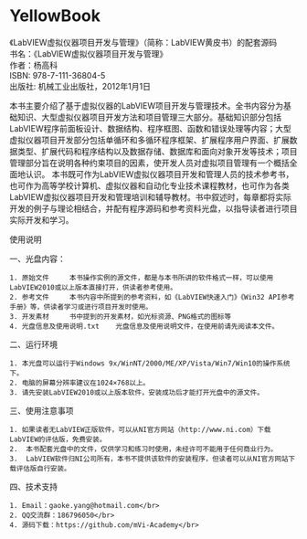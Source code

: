# YellowBook
《LabVIEW虚拟仪器项目开发与管理》（简称：LabVIEW黄皮书）的配套源码</br>
书名：《LabVIEW虚拟仪器项目开发与管理》</br>
作者：杨高科</br>
ISBN: 978-7-111-36804-5</br>
出版社: 机械工业出版社，2012年1月1日

本书主要介绍了基于虚拟仪器的LabVIEW项目开发与管理技术。全书内容分为基础知识、大型虚拟仪器项目开发方法和项目管理三大部分。基础知识部分包括LabVIEW程序前面板设计、数据结构、程序框图、函数和错误处理等内容；大型虚拟仪器项目开发部分包括单循环和多循环程序框架、扩展程序用户界面、扩展数据类型、扩展代码和程序结构以及数据存储、数据库和面向对象开发等技术；项目管理部分旨在说明各种约束项目的因素，使开发人员对虚拟项目管理有一个概括全面地认识。
本书既可作为LabVIEW虚拟仪器项目开发和管理人员的技术参考书，也可作为高等学校计算机、虚拟仪器和自动化专业技术课程教材，也可作为各类LabVIEW虚拟仪器项目开发和管理培训和辅导教材。书中叙述时，每章都将实际开发的例子与理论相结合，并配有程序源码和参考资料光盘，以指导读者进行项目实际开发和学习。

使用说明

一、光盘内容：


    1. 原始文件     本书操作实例的源文件，都是与本书所讲的软件格式一样，可以使用LabVIEW2010或以上版本直接打开，供读者参考使用。
    2. 参考文件     本书内容中所提到的参考资料，如《LabVIEW快速入门》《Win32 API参考手册》等，供读者学习或进行项目开发时使用。
    3. 开发素材     书中提到的开发素材，如光标资源、PNG格式的图标等
    4. 光盘信息及使用说明.txt    光盘信息及使用说明文件，在使用前请先阅读本文件。


二、运行环境

   
    1. 本光盘可以运行于Windows 9x/WinNT/2000/ME/XP/Vista/Win7/Win10的操作系统下。
    2. 电脑的屏幕分辨率建议在1024×768以上。
    3. 请先安装LabVIEW2010或以上版本软件，安装成功后才能打开光盘中的源文件。


 三、使用注意事项

    1. 如果读者无LabVIEW正版软件，可以从NI官方网站（http://www.ni.com）下载LabVIEW的评估版，免费安装。
    2.  本书配套光盘中的文件，仅供学习和练习时使用，未经许可不能用于任何商业行为。
    3.  LabVIEW软件归NI公司所有，本书不提供该软件的安装程序，但读者可以从NI官方网站下载评估版自行安装。

四、技术支持

    1. Email：gaoke.yang@hotmail.com</br>
    2. QQ交流群：186796050</br>
    4. 源码下载：https://github.com/mVi-Academy</br>
   
